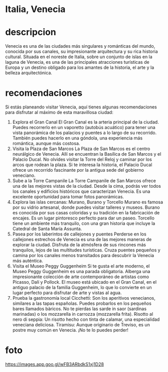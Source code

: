 # Italia, Venecia

# descripcion
Venecia es una de las ciudades más singulares y románticas del mundo, conocida por sus canales, su impresionante arquitectura y su rica historia cultural. Situada en el noreste de Italia, sobre un conjunto de islas en la laguna de Venecia, es una de las principales atracciones turísticas de Europa y un destino obligado para los amantes de la historia, el arte y la belleza arquitectónica.

# recomendaciones
Si estás planeando visitar Venecia, aquí tienes algunas recomendaciones para disfrutar al máximo de esta maravillosa ciudad:

1. Explora el Gran Canal
El Gran Canal es la arteria principal de la ciudad. Puedes recorrerlo en un vaporetto (autobús acuático) para tener una vista panorámica de los palacios y puentes a lo largo de su recorrido.
También puedes hacerlo en una góndola, una experiencia más romántica, aunque más costosa.
2. Visita la Plaza de San Marcos
La Plaza de San Marcos es el centro neurálgico de Venecia. Allí se encuentran la Basílica de San Marcos y el Palacio Ducal. No olvides visitar la Torre del Reloj y caminar por los arcos que rodean la plaza.
Si te interesa la historia, el Palacio Ducal ofrece un recorrido fascinante por la antigua sede del gobierno veneciano.
3. Sube a la Torre Campanile
La Torre Campanile de San Marcos ofrece una de las mejores vistas de la ciudad. Desde la cima, podrás ver todos los canales y edificios históricos que caracterizan Venecia. Es una excelente oportunidad para tomar fotos panorámicas.
4. Explora las islas cercanas: Murano, Burano y Torcello
Murano es famosa por su vidrio artesanal, donde puedes visitar talleres y museos.
Burano es conocida por sus casas coloridas y su tradición en la fabricación de encajes. Es un lugar pintoresco perfecto para dar un paseo.
Torcello tiene un ambiente más tranquilo, con una gran historia que incluye la Catedral de Santa María Assunta.
5. Pasea por los laberintos de callejones y puentes
Perderse en los callejones estrechos de Venecia es una de las mejores maneras de explorar la ciudad. Disfruta de la atmósfera de sus rincones más tranquilos, lejos de las multitudes turísticas.
Cruza puentes pequeños y camina por los canales menos transitados para descubrir la Venecia más auténtica.
6. Visita el Museo Peggy Guggenheim
Si te gusta el arte moderno, el Museo Peggy Guggenheim es una parada obligatoria. Alberga una impresionante colección de arte contemporáneo de artistas como Picasso, Dalí y Pollock.
El museo está ubicado en el Gran Canal, en el antiguo palacio de la familia Guggenheim, lo que lo convierte en un lugar perfecto para disfrutar de arte y vistas al agua.
7. Prueba la gastronomía local
Cicchetti: Son los aperitivos venecianos, similares a las tapas españolas. Puedes probarlos en los pequeños bares llamados bàricos. No te pierdas las sarde in saor (sardinas marinadas) o los mozzarella in carrozza (mozzarella frita).
Risotto al nero di seppia: Un risotto hecho con tinta de calamar, una especialidad veneciana deliciosa.
Tiramisu: Aunque originario de Treviso, es un postre muy común en Venecia. ¡No te lo puedes perder!

# foto
https://images.app.goo.gl/wFB3ARbdkS1xj1D28

